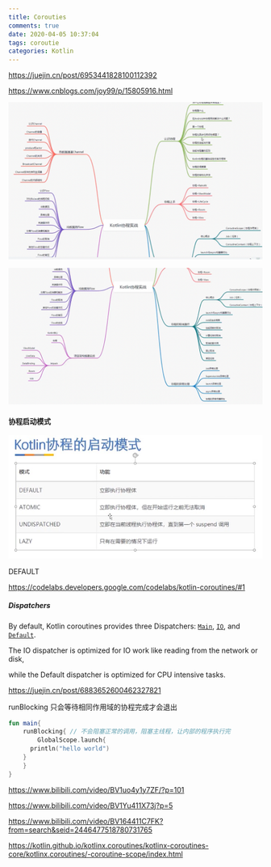 ```yaml
---
title: Corouties
comments: true
date: 2020-04-05 10:37:04
tags: coroutie
categories: Kotlin
---
```




https://juejin.cn/post/6953441828100112392

https://www.cnblogs.com/joy99/p/15805916.html



![2022-03-20_5.39.31](Corouties/2022-03-20_5.39.31.png)



![2022-03-20_5.39.55](Corouties/2022-03-20_5.39.55.png)









#### 协程启动模式

![20220529215120](Corouties/20220529215120.jpg)

DEFAULT



https://codelabs.developers.google.com/codelabs/kotlin-coroutines/#1



##### Dispatchers

By default, Kotlin coroutines provides three Dispatchers: [`Main`](https://kotlin.github.io/kotlinx.coroutines/kotlinx-coroutines-core/kotlinx.coroutines/-dispatchers/-main.html), [`IO`](https://kotlin.github.io/kotlinx.coroutines/kotlinx-coroutines-core/kotlinx.coroutines/-dispatchers/-i-o.html), and [`Default`](https://kotlin.github.io/kotlinx.coroutines/kotlinx-coroutines-core/kotlinx.coroutines/-dispatchers/-default.html). 

The IO dispatcher is optimized for IO work like reading from the network or disk,

 while the Default dispatcher is optimized for CPU intensive tasks.





https://juejin.cn/post/6883652600462327821

runBlocking 只会等待相同作用域的协程完成才会退出

```kotlin
fun main{
	runBlocking{ // 不会阻塞正常的调用，阻塞主线程，让内部的程序执行完
		GlobalScope.launch{
      println("hello world")
    }
	}	
}
```









https://www.bilibili.com/video/BV1uo4y1y7ZF/?p=101

https://www.bilibili.com/video/BV1Yu411X73j?p=5

https://www.bilibili.com/video/BV164411C7FK?from=search&seid=2446477518780731765

https://kotlin.github.io/kotlinx.coroutines/kotlinx-coroutines-core/kotlinx.coroutines/-coroutine-scope/index.html



